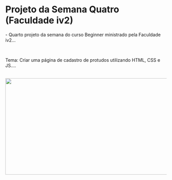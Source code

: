 # Projeto da Semana Quatro (Faculdade iv2)

<p> - Quarto projeto da semana do curso Beginner ministrado pela Faculdade iv2... </p> <br>      
<p> Tema: Criar uma página de cadastro de protudos utilizando HTML, CSS e JS.... </p> <br>

<img src="https://github.com/NemesioFVF/Projeto-da-Semana-Quatro/blob/main/Projeto%20da%20Semana%20Quatro%20(Nem%C3%A9sioF)/img/p4gif.gif?raw=true" width="660" height="300" />
